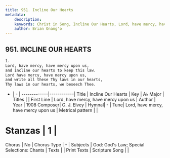 ```yaml
---
title: 951. Incline Our Hearts
metadata:
    description: 
    keywords: Christ in Song, Incline Our Hearts, Lord, have mercy, have mercy upon us, 
    author: Brian Onang'o
---
```



## 951. INCLINE OUR HEARTS

```txt
1.
Lord, have mercy, have mercy upon us, 
and incline our hearts to keep this law.
Lord have mercy, have mercy upon us, 
and write all these Thy laws in our hearts,
Thy laws in our hearts, we beseech Thee.
```

- |   -  |
-------------|------------|
Title | Incline Our Hearts |
Key | A♭ Major |
Titles |  |
First Line | Lord, have mercy, have mercy upon us |
Author | 
Year | 1908
Composer| G. J. Elvey |
Hymnal|  - |
Tune| Lord, have mercy, have mercy upon us |
Metrical pattern | |
# Stanzas | 1 |
Chorus | No |
Chorus Type | - |
Subjects | God: God's Law; Special Selections: Chants |
Texts |  |
Print Texts | 
Scripture Song |  |
  
